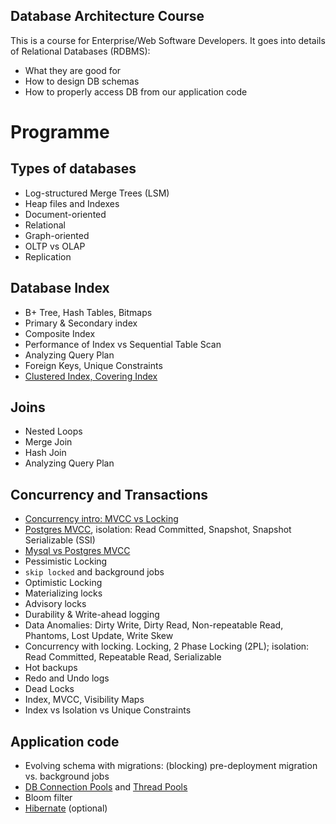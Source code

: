 Database Architecture Course
----------------------------

This is a course for Enterprise/Web Software Developers. It goes into details of Relational Databases (RDBMS):

* What they are good for
* How to design DB schemas
* How to properly access DB from our application code

# Programme

## Types of databases

* Log-structured Merge Trees (LSM)
* Heap files and Indexes
* Document-oriented
* Relational
* Graph-oriented
* OLTP vs OLAP
* Replication

## Database Index

* B+ Tree, Hash Tables, Bitmaps
* Primary & Secondary index
* Composite Index
* Performance of Index vs Sequential Table Scan
* Analyzing Query Plan
* Foreign Keys, Unique Constraints
* [Clustered Index, Covering Index](https://github.com/ctapobep/blog/issues/9)

## Joins

* Nested Loops
* Merge Join
* Hash Join
* Analyzing Query Plan

## Concurrency and Transactions

* [Concurrency intro: MVCC vs Locking](./docs/concurrency-mvcc-vs-locks.adoc)
* [Postgres MVCC](./docs/mvcc.md), isolation: Read Committed, Snapshot, Snapshot Serializable (SSI)
* [Mysql vs Postgres MVCC](https://github.com/ctapobep/blog/issues/24)
* Pessimistic Locking
* `skip locked` and background jobs
* Optimistic Locking
* Materializing locks
* Advisory locks
* Durability & Write-ahead logging
* Data Anomalies: Dirty Write, Dirty Read, Non-repeatable Read, Phantoms, Lost Update, Write Skew
* Concurrency with locking. Locking, 2 Phase Locking (2PL); isolation: Read Committed, Repeatable Read, Serializable
* Hot backups
* Redo and Undo logs
* Dead Locks
* Index, MVCC, Visibility Maps
* Index vs Isolation vs Unique Constraints

## Application code

* Evolving schema with migrations: (blocking) pre-deployment migration vs. background jobs
* [DB Connection Pools](https://github.com/qala-io/java-course/blob/master/docs/programme/db-pools.md) and [Thread Pools](https://github.com/qala-io/java-course/blob/master/docs/programme/web-apps.md#step-2---thread-pools)
* Bloom filter
* [Hibernate](https://github.com/qala-io/java-course/blob/master/docs/programme/hibernate.md) (optional)